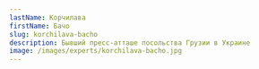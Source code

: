 ```yaml
---
lastName: Корчилава
firstName: Бачо
slug: korchilava-bacho
description: Бывший пресс-атташе посольства Грузии в Украине
image: /images/experts/korchilava-bacho.jpg
---
```

